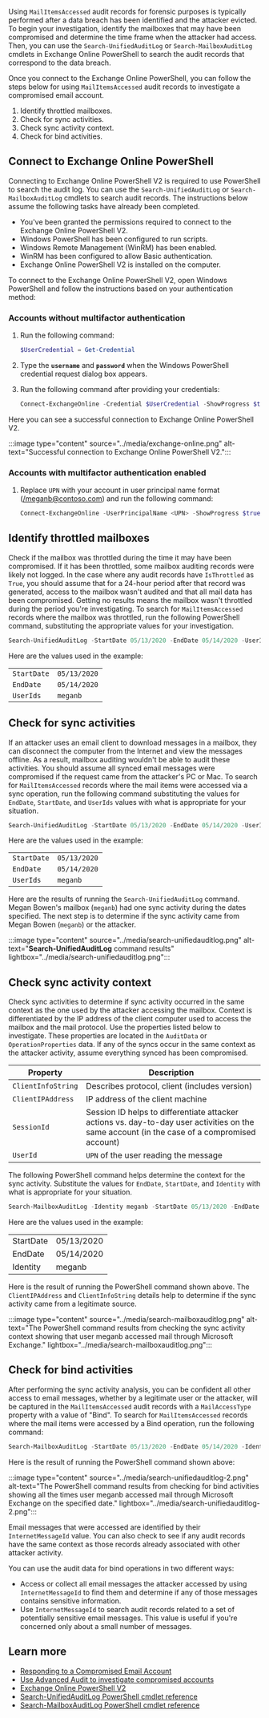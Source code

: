 Using `MailItemsAccessed` audit records for forensic purposes is typically performed after a data breach has been identified and the attacker evicted. To begin your investigation, identify the mailboxes that may have been compromised and determine the time frame when the attacker had access. Then, you can use the `Search-UnifiedAuditLog` or `Search-MailboxAuditLog` cmdlets in Exchange Online PowerShell to search the audit records that correspond to the data breach.

Once you connect to the Exchange Online PowerShell, you can follow the steps below for using `MailItemsAccessed` audit records to investigate a compromised email account.

1. Identify throttled mailboxes.
2. Check for sync activities.
3. Check sync activity context.
4. Check for bind activities.

## Connect to Exchange Online PowerShell

Connecting to Exchange Online PowerShell V2 is required to use PowerShell to search the audit log. You can use the `Search-UnifiedAuditLog` or `Search-MailboxAuditLog` cmdlets to search audit records. The instructions below assume the following tasks have already been completed.

- You've been granted the permissions required to connect to the Exchange Online PowerShell V2.
- Windows PowerShell has been configured to run scripts.
- Windows Remote Management (WinRM) has been enabled.
- WinRM has been configured to allow Basic authentication.
- Exchange Online PowerShell V2 is installed on the computer.

To connect to the Exchange Online PowerShell V2, open Windows PowerShell and follow the instructions based on your authentication method:

### Accounts without multifactor authentication

1. Run the following command:

    ```PowerShell
    $UserCredential = Get-Credential
    ```

2. Type the **`username`** and **`password`** when the Windows PowerShell credential request dialog box appears.
3. Run the following command after providing your credentials:

    ```PowerShell
    Connect-ExchangeOnline -Credential $UserCredential -ShowProgress $true
    ```

Here you can see a successful connection to Exchange Online PowerShell V2.

 :::image type="content" source="../media/exchange-online.png" alt-text="Successful connection to Exchange Online PowerShell V2.":::

### Accounts with multifactor authentication enabled

1. Replace `UPN` with your account in user principal name format (</meganb@contoso.com>) and run the following command:

    ```PowerShell
    Connect-ExchangeOnline -UserPrincipalName <UPN> -ShowProgress $true
    ```

## Identify throttled mailboxes

Check if the mailbox was throttled during the time it may have been compromised. If it has been throttled, some mailbox auditing records were likely not logged. In the case where any audit records have `IsThrottled` as `True`, you should assume that for a 24-hour period after that record was generated, access to the mailbox wasn't audited and that all mail data has been compromised. Getting no results means the mailbox wasn't throttled during the period you're investigating. To search for `MailItemsAccessed` records where the mailbox was throttled, run the following PowerShell command, substituting the appropriate values for your investigation.

```PowerShell
Search-UnifiedAuditLog -StartDate 05/13/2020 -EndDate 05/14/2020 -UserIds meganb -Operations MailItemsAccessed -ResultSize 1000 | Where {$_.AuditData -like '*"IsThrottled","Value":"True"*'} | FL
```

Here are the values used in the example:

|   |   |
|---|---|
|  `StartDate` | `05/13/2020`  |
|  `EndDate` |  `05/14/2020` |
| `UserIds`  | `meganb`  |

## Check for sync activities

If an attacker uses an email client to download messages in a mailbox, they can disconnect the computer from the Internet and view the messages offline. As a result, mailbox auditing wouldn't be able to audit these activities. You should assume all synced email messages were compromised if the request came from the attacker's PC or Mac. To search for `MailItemsAccessed` records where the mail items were accessed via a sync operation, run the following command substituting the values for `EndDate`, `StartDate`, and `UserIds` values with what is appropriate for your situation.

```PowerShell
Search-UnifiedAuditLog -StartDate 05/13/2020 -EndDate 05/14/2020 -UserIds meganb -Operations MailItemsAccessed -ResultSize 1000 | Where {$_.AuditData -like '*"MailAccessType","Value":"Sync"*'} | FL
```

Here are the values used in the example:

|   |   |
|---|---|
|  `StartDate` | `05/13/2020`  |
|  `EndDate` |  `05/14/2020` |
| `UserIds` | `meganb` |

Here are the results of running the `Search-UnifiedAuditLog` command. Megan Bowen's mailbox (`meganb`) had one sync activity during the dates specified. The next step is to determine if the sync activity came from Megan Bowen (`meganb`) or the attacker.

 :::image type="content" source="../media/search-unifiedauditlog.png" alt-text="**Search-UnifiedAuditLog** command results" lightbox="../media/search-unifiedauditlog.png":::

## Check sync activity context

Check sync activities to determine if sync activity occurred in the same context as the one used by the attacker accessing the mailbox. Context is differentiated by the IP address of the client computer used to access the mailbox and the mail protocol. Use the properties listed below to investigate. These properties are located in the `AuditData` or `OperationProperties` data. If any of the syncs occur in the same context as the attacker activity, assume everything synced has been compromised.

|  Property |  Description |
|---|---|
| `ClientInfoString`  |  Describes protocol, client (includes version) |
|  `ClientIPAddress` | IP address of the client machine  |
|  `SessionId` | Session ID helps to differentiate attacker actions vs. day-to-day user activities on the same account (in the case of a compromised account)  |
|  `UserId` |  `UPN` of the user reading the message |

The following PowerShell command helps determine the context for the sync activity. Substitute the values for `EndDate`, `StartDate`, and `Identity` with what is appropriate for your situation.

```PowerShell
Search-MailboxAuditLog -Identity meganb -StartDate 05/13/2020 -EndDate 05/14/2020 -ShowDetails -Operations MailltemsAccessed -ResultSize 2000 | Select LastAccessed, Operation, ClientIPAddress, ClientInfoString
```

Here are the values used in the example:

|   |   |
|---|---|
|  StartDate | 05/13/2020  |
|  EndDate |  05/14/2020 |
| Identity | meganb  |

Here is the result of running the PowerShell command shown above. The `ClientIPAddress` and `ClientInfoString` details help to determine if the sync activity came from a legitimate source.

 :::image type="content" source="../media/search-mailboxauditlog.png" alt-text="The PowerShell command results from checking the sync activity context showing that user meganb accessed mail through Microsoft Exchange." lightbox="../media/search-mailboxauditlog.png":::

## Check for bind activities

After performing the sync activity analysis, you can be confident all other access to email messages, whether by a legitimate user or the attacker, will be captured in the `MailItemsAccessed` audit records with a `MailAccessType` property with a value of "Bind". To search for `MailItemsAccessed` records where the mail items were accessed by a Bind operation, run the following command:

```PowerShell
Search-MailboxAuditLog -StartDate 05/13/2020 -EndDate 05/14/2020 -Identity meganb -Operations MailItemsAccessed -ResultSize 10000 -ShowDetails | Where {$_.OperationProperties -like "*MailAccessType:Bind*"} | FL
```

Here is the result of running the PowerShell command shown above:

 :::image type="content" source="../media/search-unifiedauditlog-2.png" alt-text="The PowerShell command results from checking for bind activities showing all the times user meganb accessed mail through Microsoft Exchange on the specified date." lightbox="../media/search-unifiedauditlog-2.png":::

Email messages that were accessed are identified by their `InternetMessageId` value. You can also check to see if any audit records have the same context as those records already associated with other attacker activity.

You can use the audit data for bind operations in two different ways:

- Access or collect all email messages the attacker accessed by using `InternetMessageId` to find them and determine if any of those messages contains sensitive information.
- Use `InternetMessageId` to search audit records related to a set of potentially sensitive email messages. This value is useful if you're concerned only about a small number of messages.

## Learn more

- [Responding to a Compromised Email Account](/microsoft-365/security/office-365-security/responding-to-a-compromised-email-account?azure-portal=true)
- [Use Advanced Audit to investigate compromised accounts](/microsoft-365/compliance/mailitemsaccessed-forensics-investigations?azure-portal=true)
- [Exchange Online PowerShell V2](/powershell/exchange/exchange-online/exchange-online-powershell-v2/exchange-online-powershell-v2?azure-portal=true)
- [Search-UnifiedAuditLog PowerShell cmdlet reference](/powershell/module/exchange/policy-and-compliance-audit/Search-UnifiedAuditLog?azure-portal=true)
- [Search-MailboxAuditLog PowerShell cmdlet reference](/powershell/module/exchange/policy-and-compliance-audit/search-mailboxauditlog?azure-portal=true)

